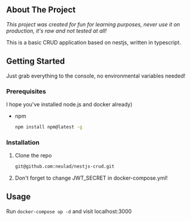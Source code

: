 <!-- ABOUT THE PROJECT -->
## About The Project
*This project was created for fun for learning purposes, never use it on production, it's raw and not tested at all!*

This is a basic CRUD  application based on nestjs, written in typescript.

<!-- GETTING STARTED -->
## Getting Started

Just grab everything to the console, no environmental variables needed!

### Prerequisites

I hope you've installed node.js and docker already)
* npm
  ```sh
  npm install npm@latest -g
  ```

### Installation

1. Clone the repo
   ```sh
   git@github.com:neulad/nestjs-crud.git
   ```
2. Don't forget to change JWT_SECRET in docker-compose.yml!

<!-- USAGE EXAMPLES -->
## Usage

Run `docker-compose up -d` and visit localhost:3000
